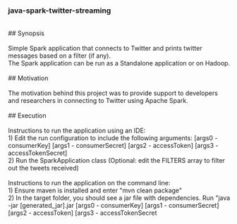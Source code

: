 ### java-spark-twitter-streaming <br />
<br />
## Synopsis <br />
<br />
Simple Spark application that connects to Twitter and prints twitter messages based on a filter (if any). <br />
The Spark application can be run as a Standalone application or on Hadoop. <br />
<br />
## Motivation <br />
<br />
The motivation behind this project was to provide support to developers and researchers in connecting to Twitter using Apache Spark. <br />
<br />
## Execution <br />
<br />
Instructions to run the application using an IDE: <br />
1) Edit the run configuration to include the following arguments: [args0 - consumerKey] [args1 - consumerSecret] [args2 - accessToken] [args3 - accessTokenSecret] <br />
2) Run the SparkApplication class  (Optional: edit the FILTERS array to filter out the tweets received) <br />
<br />
Instructions to run the application on the command line: <br />
1) Ensure maven is installed and enter "mvn clean package" <br />
2) In the target folder, you should see a jar file with dependencies. Run "java -jar [generated_jar].jar [args0 - consumerKey] [args1 - consumerSecret] [args2 - accessToken] [args3 - accessTokenSecret <br />
<br />
<br />